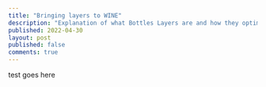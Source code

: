 ```yaml
---
title: "Bringing layers to WINE"
description: "Explanation of what Bottles Layers are and how they optimize the WINE experience"
published: 2022-04-30
layout: post
published: false
comments: true
---
```


test  goes here